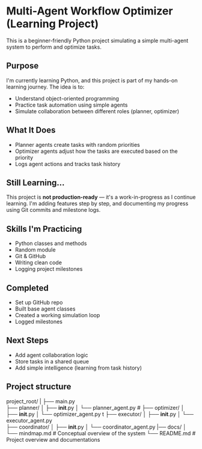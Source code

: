 # Multi-Agent Workflow Optimizer (Learning Project)

This is a beginner-friendly Python project simulating a simple multi-agent system to perform and optimize tasks.

## Purpose

I'm currently learning Python, and this project is part of my hands-on learning journey. The idea is to:
- Understand object-oriented programming
- Practice task automation using simple agents
- Simulate collaboration between different roles (planner, optimizer)

## What It Does

- Planner agents create tasks with random priorities
- Optimizer agents adjust how the tasks are executed based on the priority
- Logs agent actions and tracks task history

## Still Learning...

This project is **not production-ready** — it's a work-in-progress as I continue learning.
I'm adding features step by step, and documenting my progress using Git commits and milestone logs.

## Skills I'm Practicing
- Python classes and methods
- Random module
- Git & GitHub
- Writing clean code
- Logging project milestones

## Completed
- Set up GitHub repo
- Built base agent classes
- Created a working simulation loop
- Logged milestones

## Next Steps
- Add agent collaboration logic
- Store tasks in a shared queue
- Add simple intelligence (learning from task history)

## Project structure
project_root/
|
├── main.py                      
├── planner/
│   ├── __init__.py
│   └── planner_agent.py              #
├── optimizer/
│   ├── __init__.py
│   └── optimizer_agent.py            t
├── executor/
│   ├── __init__.py
│   └── executor_agent.py             
├── coordinator/
│   ├── __init__.py
│   └── coordinator_agent.py
|── docs/
│   └── mindmap.md              # Conceptual overview of the system
└── README.md                   # Project overview and documentations



